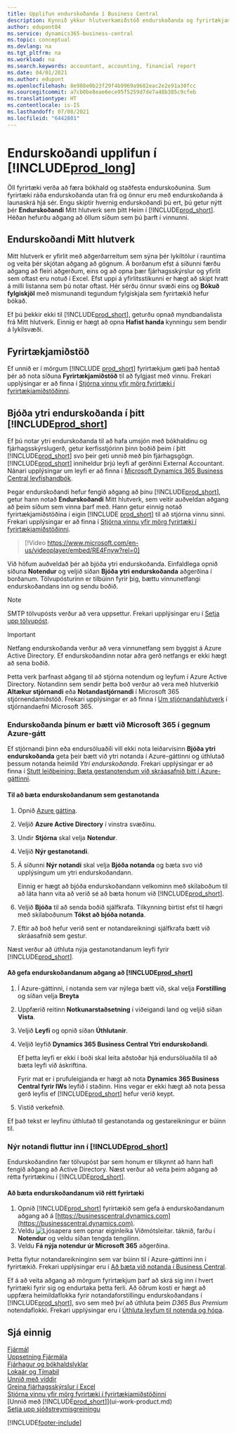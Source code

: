 ```yaml
---
title: Upplifun endurskoðanda í Business Central
description: Kynnið ykkur hlutverkamiðstöð endurskoðanda og fyrirtækjamiðstöðina sem styður innri og ytri endurskoðendur í fyrirtæki viðskiptavinar.
author: edupont04
ms.service: dynamics365-business-central
ms.topic: conceptual
ms.devlang: na
ms.tgt_pltfrm: na
ms.workload: na
ms.search.keywords: accountant, accounting, financial report
ms.date: 04/01/2021
ms.author: edupont
ms.openlocfilehash: 8e988e0b23f29f4b9969a9682eac2e2e91a30fcc
ms.sourcegitcommit: a7cb0be8eae6ece95f5259d7de7a48b385c9cfeb
ms.translationtype: HT
ms.contentlocale: is-IS
ms.lasthandoff: 07/08/2021
ms.locfileid: "6442801"
---
```

# <a name="accountant-experiences-in-prod_long"></a>Endurskoðandi upplifun í [!INCLUDE[prod_long](includes/prod_long.md)]

Öll fyrirtæki verða að færa bókhald og staðfesta endurskoðunina. Sum fyrirtæki ráða endurskoðanda utan frá og önnur eru með endurskoðanda á launaskrá hjá sér. Engu skiptir hvernig endurskoðandi þú ert, þú getur nýtt þér **Endurskoðandi** Mitt hlutverk sem þitt Heim í [!INCLUDE[prod_short](includes/prod_short.md)]. Héðan hefurðu aðgang að öllum síðum sem þú þarft í vinnunni.  

## <a name="accountant-role-center"></a>Endurskoðandi Mitt hlutverk

Mitt hlutverk er yfirlit með aðgerðarreitum sem sýna þér lykiltölur í rauntíma og veita þér skjótan aðgang að gögnum. Á borðanum efst á síðunni færðu aðgang að fleiri aðgerðum, eins og að opna þær fjárhagsskýrslur og yfirlit sem oftast eru notuð í Excel. Efst uppi á yfirlitsstikunni er hægt að skipt hratt á milli listanna sem þú notar oftast. Hér sérðu önnur svæði eins og **Bókuð fylgiskjöl** með mismunandi tegundum fylgiskjala sem fyrirtækið hefur bókað.  

Ef þú þekkir ekki til [!INCLUDE[prod_short](includes/prod_short.md)], geturðu opnað myndbandalista frá Mitt hlutverk. Einnig er hægt að opna **Hafist handa** kynningu sem bendir á lykilsvæði.  

## <a name="company-hub"></a>Fyrirtækjamiðstöð

Ef unnið er í mörgum [!INCLUDE [prod_short](includes/prod_short.md)] fyrirtækjum gæti það hentað þér að nota síðuna **Fyrirtækjamiðstöð** til að fylgjast með vinnu.  Frekari upplýsingar er að finna í [Stjórna vinnu yfir mörg fyrirtæki í fyrirtækjamiðstöðinni](company-hub.md).  

## <a name="inviting-your-external-accountant-to-your-prod_short"></a><a name="inviteaccountant"></a>Bjóða ytri endurskoðanda í þitt [!INCLUDE[prod_short](includes/prod_short.md)]

Ef þú notar ytri endurskoðanda til að hafa umsjón með bókhaldinu og fjárhagsskýrslugerð, getur kerfisstjórinn þinn boðið þeim í þitt [!INCLUDE[prod_short](includes/prod_short.md)] svo þeir geti unnið með þín fjárhagsgögn. [!INCLUDE[prod_short](includes/prod_short.md)] inniheldur þrjú leyfi af gerðinni External Accountant. Nánari upplýsingar um leyfi er að finna í [Microsoft Dynamics 365 Business Central leyfishandbók](https://go.microsoft.com/fwlink/?LinkId=871590).

Þegar endurskoðandi hefur fengið aðgang að þínu [!INCLUDE[prod_short](includes/prod_short.md)], getur hann notað **Endurskoðandi** Mitt hlutverk, sem veitir auðveldan aðgang að þeim síðum sem vinna þarf með. Hann getur einnig notað fyrirtækjamiðstöðina í eigin [!INCLUDE [prod_short](includes/prod_short.md)] til að stjórna vinnu sinni. Frekari upplýsingar er að finna í [Stjórna vinnu yfir mörg fyrirtæki í fyrirtækjamiðstöðinni](company-hub.md).  

> [!Video https://www.microsoft.com/en-us/videoplayer/embed/RE4Fnyw?rel=0]

Við höfum auðveldað þér að bjóða ytri endurskoðanda. Einfaldlega opnið síðuna **Notendur** og veljið síðan **Bjóða ytri endurskoðanda** aðgerðina í borðanum. Tölvupósturinn er tilbúinn fyrir þig, bættu vinnunetfangi endurskoðandans inn og sendu boðið.  

> [!Note]  
> SMTP tölvupósts verður að vera uppsettur. Frekari upplýsingar eru í [Setja upp tölvupóst](admin-how-setup-email.md).  

<!-- ![Invite your accountant.](./media/finance-invite-accountant/invite-accountant.png)-->

> [!IMPORTANT]  
> Netfang endurskoðanda verður að vera vinnunetfang sem byggist á Azure Active Directory. Ef endurskoðandinn notar aðra gerð netfangs er ekki hægt að sena boðið.
>
> Þetta verk þarfnast aðgang til að stjórna notendum og leyfum í Azure Active Directory. Notandinn sem sendir þetta boð verður að vera með hlutverkið **Altækur stjórnandi** eða **Notandastjórnandi** í Microsoft 365 stjórnendamiðstöð. Frekari upplýsingar er að finna í [Um stjórnandahlutverk](/microsoft-365/admin/add-users/about-admin-roles) í stjórnandaefni Microsoft 365.  

### <a name="adding-your-accountant-to-your-microsoft-365-in-the-azure-portal"></a>Endurskoðanda þínum er bætt við Microsoft 365 í gegnum Azure-gátt

Ef stjórnandi þinn eða endursöluaðili vill ekki nota leiðarvísinn **Bjóða ytri endurskoðanda** geta þeir bætt við ytri notanda í Azure-gáttinni og úthlutað þessum notanda heimild *Ytri endurskoðanda*. Frekari upplýsingar er að finna í [Stutt leiðbeining: Bæta gestanotendum við skráasafnið þitt í Azure-gáttinni](/azure/active-directory/b2b/b2b-quickstart-add-guest-users-portal).

#### <a name="to-add-your-accountant-as-a-guest-user"></a>Til að bæta endurskoðandanum sem gestanotanda

1. Opnið [Azure gáttina](https://portal.azure.com/).
2. Veljið **Azure Active Directory** í vinstra svæðinu.
3. Undir **Stjórna** skal velja **Notendur**.
4. Veljið **Nýr gestanotandi**.
5. Á síðunni **Nýr notandi** skal velja **Bjóða notanda** og bæta svo við upplýsingum um ytri endurskoðandann.  

   Einnig er hægt að bjóða endurskoðandann velkominn með skilaboðum til að láta hann vita að verið sé að bæta honum við [!INCLUDE[prod_short](includes/prod_short.md)].

6. Veljið **Bjóða** til að senda boðið sjálfkrafa. Tilkynning birtist efst til hægri með skilaboðunum **Tókst að bjóða notanda**. 
7. Eftir að boð hefur verið sent er notandareikningi sjálfkrafa bætt við skráasafnið sem gestur.

Næst verður að úthluta nýja gestanotandanum leyfi fyrir [!INCLUDE[prod_short](includes/prod_short.md)].

#### <a name="to-give-your-accountant-access-to-your-prod_short"></a>Að gefa endurskoðandanum aðgang að [!INCLUDE[prod_short](includes/prod_short.md)]

1. Í Azure-gáttinni, í notanda sem var nýlega bætt við, skal velja **Forstilling** og síðan velja **Breyta**
2. Uppfærið reitinn **Notkunarstaðsetning** í viðeigandi land og veljið síðan **Vista**.
3. Veljið **Leyfi** og opnið síðan **Úthlutanir**.
4. Veljið leyfið **Dynamics 365 Business Central Ytri endurskoðandi**.  
    
    Ef þetta leyfi er ekki í boði skal leita aðstoðar hjá endursöluaðila til að bæta leyfi við áskriftina.

    Fyrir mat er í prufuleigjanda er hægt að nota **Dynamics 365 Business Central fyrir IWs** leyfið í staðinn. Hins vegar er ekki hægt að nota þessa gerð leyfis ef [!INCLUDE[prod_short](includes/prod_short.md)] hefur verið keypt. 
5. Vistið verkefnið.

Ef það tekst er leyfinu úthlutað til gestanotanda og gestareikningur er búinn til.

### <a name="importing-the-new-user-into-prod_short"></a>Nýr notandi fluttur inn í [!INCLUDE[prod_short](includes/prod_short.md)]

Endurskoðandinn fær tölvupóst þar sem honum er tilkynnt að hann hafi fengið aðgang að Active Directory. Næst verður að veita þeim aðgang að rétta fyrirtækinu í [!INCLUDE[prod_short](includes/prod_short.md)].

#### <a name="to-add-the-accountant-to-the-right-company"></a>Að bæta endurskoðandanum við rétt fyrirtæki

1. Opnið [!INCLUDE[prod_short](includes/prod_short.md)] fyrirtækið sem gefa á endurskoðandanum aðgang að á [https://businesscentral.dynamics.com](https://businesscentral.dynamics.com).
2. Veldu ![Ljósapera sem opnar eiginleika Viðmótsleitar.](media/ui-search/search_small.png "Segðu mér hvað þú vilt gera") táknið, farðu í **Notendur** og veldu síðan tengda tengilinn.  
3. Veldu **Fá nýja notendur úr Microsoft 365** aðgerðina.

Þetta flytur notandareikninginn sem var búinn til í Azure-gáttinni inn í fyrirtækið. Frekari upplýsingar eru í [Að bæta við notanda í Business Central](ui-how-users-permissions.md#adduser).  

Ef á að veita aðgang að mörgum fyrirtækjum þarf að skrá sig inn í hvert fyrirtæki fyrir sig og endurtaka þetta ferli. Að öðrum kosti er hægt að uppfæra heimildaflokka fyrir notandaforstillingu endurskoðandans í [!INCLUDE[prod_short](includes/prod_short.md)], svo sem með því að úthluta þeim *D365 Bus Premium* notendaflokki. Frekari upplýsingar eru í [Úthluta leyfum til notenda og hópa](ui-define-granular-permissions.md).  

## <a name="see-also"></a>Sjá einnig

[Fjármál](finance.md)  
[Uppsetning Fjármála](finance-setup-finance.md)  
[Fjárhagur og bókhaldslyklar](finance-general-ledger.md)  
[Lokaár og Tímabil](year-close-years-periods.md)  
[Unnið með víddir](finance-dimensions.md)  
[Greina fjárhagsskýrslur í Excel](finance-analyze-excel.md)  
[Stjórna vinnu yfir mörg fyrirtæki í fyrirtækjamiðstöðinni](company-hub.md)  
[Unnið með [!INCLUDE[prod_short](includes/prod_short.md)]](ui-work-product.md)  
[Setja upp sjóðstreymisgreiningu](finance-setup-cash-flow-analyses.md)  


[!INCLUDE[footer-include](includes/footer-banner.md)]